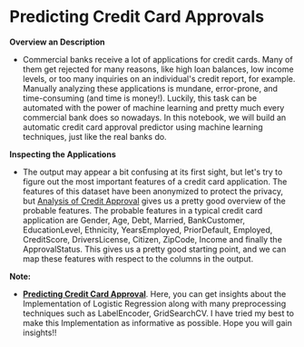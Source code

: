 # **Predicting Credit Card Approvals**

**Overview an Description**
- Commercial banks receive a lot of applications for credit cards. Many of them get rejected for many reasons, like high loan balances, low income levels, or too many inquiries on an individual's credit report, for example. Manually analyzing these applications is mundane, error-prone, and time-consuming (and time is money!). Luckily, this task can be automated with the power of machine learning and pretty much every commercial bank does so nowadays. In this notebook, we will build an automatic credit card approval predictor using machine learning techniques, just like the real banks do.

**Inspecting the Applications**
- The output may appear a bit confusing at its first sight, but let's try to figure out the most important features of a credit card application. The features of this dataset have been anonymized to protect the privacy, but [Analysis of Credit Approval](http://rstudio-pubs-static.s3.amazonaws.com/73039_9946de135c0a49daa7a0a9eda4a67a72.html) gives us a pretty good overview of the probable features. The probable features in a typical credit card application are Gender, Age, Debt, Married, BankCustomer, EducationLevel, Ethnicity, YearsEmployed, PriorDefault, Employed, CreditScore, DriversLicense, Citizen, ZipCode, Income and finally the ApprovalStatus. This gives us a pretty good starting point, and we can map these features with respect to the columns in the output.

**Note:**
- [**Predicting Credit Card Approval**](https://github.com/ThinamXx/Predicting-Credit-Card-Approvals/blob/master/Predicting%20Credit%20Card%20Approvals/notebook.ipynb). Here, you can get insights about the Implementation of Logistic Regression along with many preprocessing techniques such as LabelEncoder, GridSearchCV. I have tried my best to make this Implementation as informative as possible. Hope you will gain insights!!
